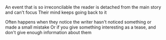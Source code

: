 An event that is so irreconcilable the reader is detached from the main story and can't focus
Their mind keeps going back to it

Often happens when they notice the writer hasn't noticed something or made a small mistake
Or if you give something interesting as a tease, and don't give enough information about them